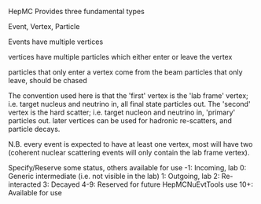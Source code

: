 HepMC Provides three fundamental types

Event, Vertex, Particle

Events have multiple vertices

vertices have multiple particles which either enter or leave the vertex

particles that only enter a vertex come from the beam
particles that only leave, should be chased

The convention used here is that the 'first' vertex is the 'lab frame' vertex; i.e. target nucleus and neutrino in, all final state particles out.
The 'second' vertex is the hard scatter; i.e. target nucleon and neutrino in, 'primary' particles out.
later vertices can be used for hadronic re-scatters, and particle decays.

N.B. every event is expected to have at least one vertex, most will have two (coherent nuclear scattering events will only contain the lab frame vertex).

Specify/Reserve some status, others available for use
-1: Incoming, lab
 0: Generic intermediate (i.e. not visible in the lab)
 1: Outgoing, lab
 2: Re-interacted
 3: Decayed
 4-9: Reserved for future HepMCNuEvtTools use
 10+: Available for use
